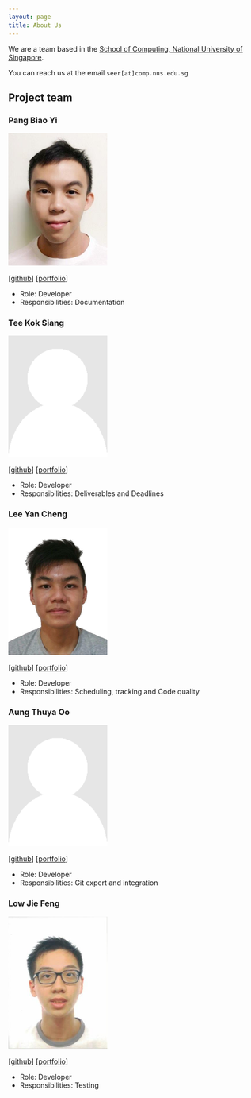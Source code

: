 ```yaml
---
layout: page
title: About Us
---
```


We are a team based in the [School of Computing, National University of Singapore](http://www.comp.nus.edu.sg).

You can reach us at the email `seer[at]comp.nus.edu.sg`

## Project team

### Pang Biao Yi

<img src="images/pangbiaoyi.png" width="200px">

[[github](http://github.com/schoolex)]
[[portfolio](team/pangbiaoyi.md)]

* Role: Developer
* Responsibilities: Documentation

### Tee Kok Siang

<img src="images/teekoksiang.png" width="200px">

[[github](http://github.com/teekoksiang)]
[[portfolio](team/teekoksiang.md)]

* Role: Developer
* Responsibilities: Deliverables and Deadlines

### Lee Yan Cheng

<img src="images/leeyancheng.png" width="200px">

[[github](http://github.com/yanchenglee98)]
[[portfolio](team/leeyancheng.md)]

* Role: Developer
* Responsibilities: Scheduling, tracking and Code quality

### Aung Thuya Oo

<img src="images/aungthuyaoo.png" width="200px">

[[github](http://github.com/athuyaoo)]
[[portfolio](team/aungthuyaoo.md)]

* Role: Developer
* Responsibilities: Git expert and integration

### Low Jie Feng

<img src="images/lowjiefeng.png" width="200px">

[[github](http://github.com/lowjiefeng1998)]
[[portfolio](team/lowjiefeng.md)]

* Role: Developer
* Responsibilities: Testing
